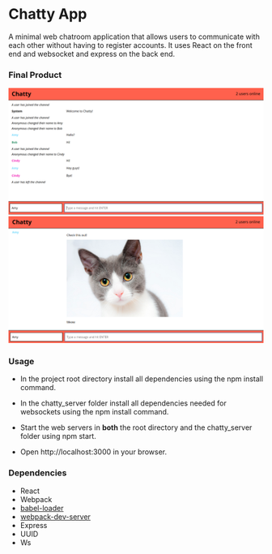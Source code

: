 Chatty App
=====================

A minimal web chatroom application that allows users to communicate with each other without having to register accounts. It uses React on the front end and websocket and express on the back end.

### Final Product

!["Screenshot of chatroom"](https://github.com/margaritawang/Chatty/blob/master/docs/Screenshot%20from%202018-01-12%2014-05-44.png)
!["Screenshot of images in chat"](https://github.com/margaritawang/Chatty/blob/master/docs/Screenshot%20from%202018-01-12%2014-07-55.png)

### Usage

- In the project root directory install all dependencies using the npm install command.

- In the chatty_server folder install all dependencies needed for websockets using the npm install command.

- Start the web servers in **both** the root directory and the chatty_server folder using npm start.

- Open http://localhost:3000 in your browser.


### Dependencies

* React
* Webpack
* [babel-loader](https://github.com/babel/babel-loader)
* [webpack-dev-server](https://github.com/webpack/webpack-dev-server)
* Express
* UUID
* Ws
